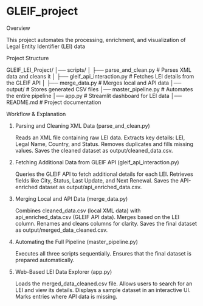 # GLEIF_project
Overview

This project automates the processing, enrichment, and visualization of Legal Entity Identifier (LEI) data

Project Structure

GLEIF_LEI_Project/
│── scripts/
│   ├── parse_and_clean.py        # Parses XML data and cleans it
│   ├── gleif_api_interaction.py  # Fetches LEI details from the GLEIF API
│   ├── merge_data.py             # Merges local and API data
│── output/                       # Stores generated CSV files
│── master_pipeline.py            # Automates the entire pipeline
│── app.py                        # Streamlit dashboard for LEI data
│── README.md                     # Project documentation

Workflow & Explanation
1. Parsing and Cleaning XML Data (parse_and_clean.py)

    Reads an XML file containing raw LEI data.
    Extracts key details: LEI, Legal Name, Country, and Status.
    Removes duplicates and fills missing values.
    Saves the cleaned dataset as output/cleaned_data.csv.

2. Fetching Additional Data from GLEIF API (gleif_api_interaction.py)

    Queries the GLEIF API to fetch additional details for each LEI.
    Retrieves fields like City, Status, Last Update, and Next Renewal.
    Saves the API-enriched dataset as output/api_enriched_data.csv.

3. Merging Local and API Data (merge_data.py)

    Combines cleaned_data.csv (local XML data) with api_enriched_data.csv (GLEIF API data).
    Merges based on the LEI column.
    Renames and cleans columns for clarity.
    Saves the final dataset as output/merged_data_cleaned.csv.

4. Automating the Full Pipeline (master_pipeline.py)

    Executes all three scripts sequentially.
    Ensures that the final dataset is prepared automatically.

5. Web-Based LEI Data Explorer (app.py)

    Loads the merged_data_cleaned.csv file.
    Allows users to search for an LEI and view its details.
    Displays a sample dataset in an interactive UI.
    Marks entries where API data is missing.

